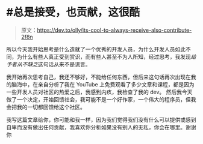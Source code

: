 # #总是接受，也贡献，这很酷

> 原文：<https://dev.to/olly/its-cool-to-always-receive-also-contribute-2f8n>

所以今天我开始思考是什么造就了一个优秀的开发人员，为什么开发人员如此不同，为什么有些人真正受到赏识，而有些人甚至不为人所知，经过思考，我发现*给予者从不缺乏*这句话从来不是谎言。

我开始再次思考自己，我还不够好，不能给任何东西，但后来这句话再次出现在我的脑海中，在亲自分析了我在 YouTube 上免费观看了多少文章和课程，都是因为一些开发人员对社区的热爱之后，我感到内疚，我检查了我的 dev。 然后我今天做了一个决定，开始回馈社会，我可能不是一个好作家，一个伟大的程序员，但我会把我的一切都回馈给这个社区。

我写这篇文章给你，你可能和我一样，因为我们觉得我们没有什么可以提供或感到自卑而没有做出任何贡献，我喜欢你分析如果没有别人的无私，你会在哪里。谢谢你
